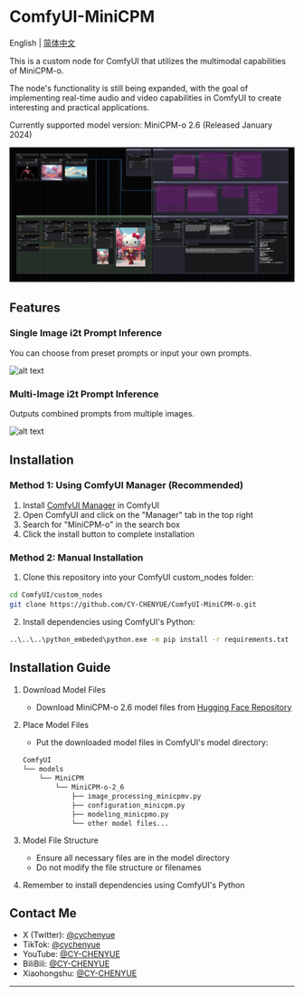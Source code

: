 # ComfyUI-MiniCPM

English | [简体中文](README.md)

This is a custom node for ComfyUI that utilizes the multimodal capabilities of MiniCPM-o.

The node's functionality is still being expanded, with the goal of implementing real-time audio and video capabilities in ComfyUI to create interesting and practical applications.

Currently supported model version: MiniCPM-o 2.6 (Released January 2024)

![alt text](workflow/MiniCPM-o-V1.png)

## Features

### Single Image i2t Prompt Inference

You can choose from preset prompts or input your own prompts.

![alt text](image/WechatIMG38376.jpg)

### Multi-Image i2t Prompt Inference

Outputs combined prompts from multiple images.

![alt text](image/Snipaste_2025-01-30_20-05-20.png)

## Installation

### Method 1: Using ComfyUI Manager (Recommended)

1. Install [ComfyUI Manager](https://github.com/ltdrdata/ComfyUI-Manager) in ComfyUI
2. Open ComfyUI and click on the "Manager" tab in the top right
3. Search for "MiniCPM-o" in the search box
4. Click the install button to complete installation

### Method 2: Manual Installation

1. Clone this repository into your ComfyUI custom_nodes folder:
```bash
cd ComfyUI/custom_nodes
git clone https://github.com/CY-CHENYUE/ComfyUI-MiniCPM-o.git
```

2. Install dependencies using ComfyUI's Python:
```bash
..\..\..\python_embeded\python.exe -m pip install -r requirements.txt
```

## Installation Guide

1. Download Model Files
   - Download MiniCPM-o 2.6 model files from [Hugging Face Repository](https://huggingface.co/openbmb/MiniCPM-o-2_6)

2. Place Model Files
   - Put the downloaded model files in ComfyUI's model directory:
   ```
   ComfyUI
   └── models
       └── MiniCPM
           └── MiniCPM-o-2_6
               ├── image_processing_minicpmv.py
               ├── configuration_minicpm.py
               ├── modeling_minicpmo.py
               └── other model files...
   ```

3. Model File Structure
   - Ensure all necessary files are in the model directory
   - Do not modify the file structure or filenames

4. Remember to install dependencies using ComfyUI's Python

## Contact Me

- X (Twitter): [@cychenyue](https://x.com/cychenyue)
- TikTok: [@cychenyue](https://www.tiktok.com/@cychenyue)
- YouTube: [@CY-CHENYUE](https://www.youtube.com/@CY-CHENYUE)
- BiliBili: [@CY-CHENYUE](https://space.bilibili.com/402808950)
- Xiaohongshu: [@CY-CHENYUE](https://www.xiaohongshu.com/user/profile/6360e61f000000001f01bda0)

--- 